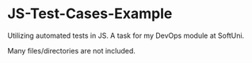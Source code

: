 # JS-Test-Cases-Example

Utilizing automated tests in JS. A task for my DevOps module at SoftUni.

Many files/directories are not included. 
